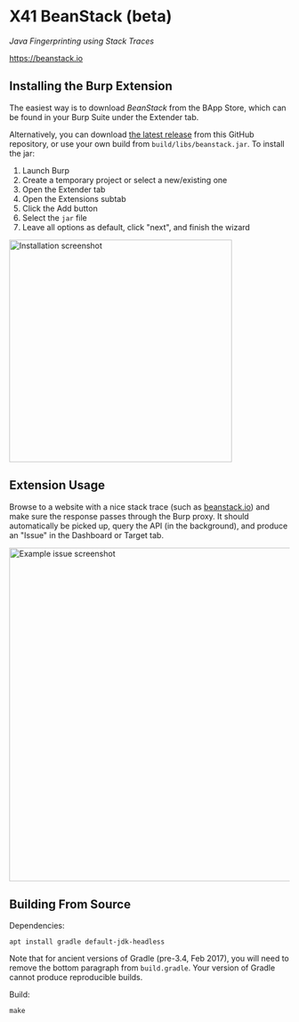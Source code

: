 # X41 BeanStack (beta)

*Java Fingerprinting using Stack Traces*

<https://beanstack.io>


## Installing the Burp Extension

The easiest way is to download *BeanStack* from the BApp Store, which can be found in your Burp Suite under the Extender tab.

Alternatively, you can download [the latest release](https://github.com/x41sec/BeanStack/releases/latest)
from this GitHub repository, or use your own build from `build/libs/beanstack.jar`. To install the jar:

1. Launch Burp
1. Create a temporary project or select a new/existing one
1. Open the Extender tab
1. Open the Extensions subtab
1. Click the Add button
1. Select the `jar` file
1. Leave all options as default, click "next", and finish the wizard

<img alt="Installation screenshot" src="https://beanstack.io/img/burp-install.png" width=400>


## Extension Usage

Browse to a website with a nice stack trace (such as [beanstack.io](https://beanstack.io))
and make sure the response passes through the Burp proxy. It should
automatically be picked up, query the API (in the background), and produce an
"Issue" in the Dashboard or Target tab.

<img alt="Example issue screenshot" src="https://beanstack.io/img/burp-extension.png" width=600>


## Building From Source

Dependencies:

    apt install gradle default-jdk-headless

Note that for ancient versions of Gradle (pre-3.4, Feb 2017), you will need to
remove the bottom paragraph from `build.gradle`. Your version of Gradle cannot
produce reproducible builds.

Build:

    make

